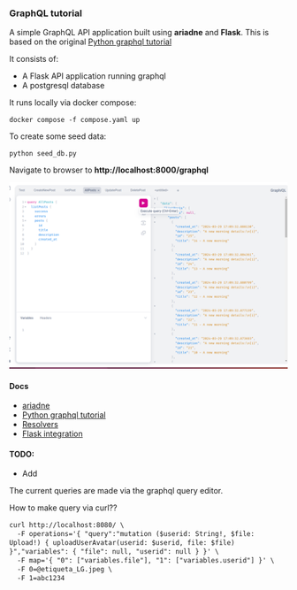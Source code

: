 ### GraphQL tutorial

[ariadne]: https://ariadnegraphql.org/
[Python graphql tutorial]: https://www.apollographql.com/blog/complete-api-guide
[Resolvers]: https://ariadnegraphql.org/docs/resolvers
[Flask integration]: https://ariadnegraphql.org/docs/flask-integration


A simple GraphQL API application built using **ariadne** and **Flask**. This is based on the original [Python graphql tutorial]

It consists of:

* A Flask API application running graphql
* A postgresql database 


It runs locally via docker compose:
```
docker compose -f compose.yaml up
```

To create some seed data:
```
python seed_db.py
```

Navigate to browser to **http://localhost:8000/graphql**

![GraphQL query editor](image.png)


#### Docs
- [ariadne]
- [Python graphql tutorial]
- [Resolvers]
- [Flask integration]


#### TODO:

* Add 

The current queries are made via the graphql query editor.

How to make query via curl??

```
curl http://localhost:8080/ \
  -F operations='{ "query":"mutation ($userid: String!, $file: Upload!) { uploadUserAvatar(userid: $userid, file: $file) }","variables": { "file": null, "userid": null } }' \
  -F map='{ "0": ["variables.file"], "1": ["variables.userid"] }' \
  -F 0=@etiqueta_LG.jpeg \
  -F 1=abc1234
```